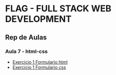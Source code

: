 # FLAG - FULL STACK WEB DEVELOPMENT
## Rep de Aulas
### Aula 7 - html-css

- [Exercicio 1 Formulario html](/html_css/aula7/ex1/formulario.html)
- [Exercicio 1 Formulario css](/html_css/aula7/ex1/css/formulario_styles.css)






